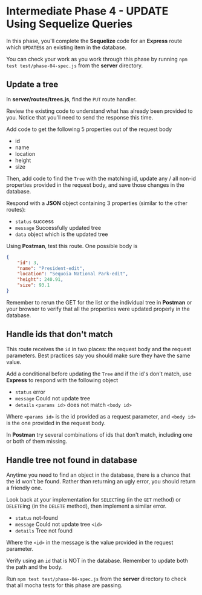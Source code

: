 # Intermediate Phase 4 - UPDATE Using Sequelize Queries

In this phase, you'll complete the **Sequelize** code for an **Express** route
which `UPDATES`s an existing item in the database.

You can check your work as you work through this phase by running `npm test test/phase-04-spec.js` from the __server__ directory.

## Update a tree

In __server/routes/trees.js__, find the `PUT` route handler.

Review the existing code to understand what has already been provided to you.
Notice that you'll need to send the response this time.

Add code to get the following 5 properties out of the request body

* id
* name
* location
* height
* size

Then, add code to find the `Tree` with the matching id, update any / all non-id
properties provided in the request body, and save those changes in the database.

Respond with a **JSON** object containing 3 properties (similar to the other
routes):

* `status` success
* `message` Successfully updated tree
* `data` object which is the updated tree

Using **Postman**, test this route. One possible body is

```json
{
    "id": 3,
    "name": "President-edit",
    "location": "Sequoia National Park-edit",
    "height": 240.91,
    "size": 93.1
}
```

Remember to rerun the GET for the list or the individual tree in **Postman** or
your browser to verify that all the properties were updated properly in the
database.

## Handle ids that don't match

This route receives the `id` in two places: the request body and the request
parameters. Best practices say you should make sure they have the same value.

Add a conditional before updating the `Tree` and if the id's don't match, use
**Express** to respond with the following object

* `status` error
* `message` Could not update tree
* `details` `<params id>` does not match `<body id>`

Where `<params id>` is the id provided as a request parameter, and `<body id>`
is the one provided in the request body.

In **Postman** try several combinations of ids that don't match, including one
or both of them missing.

## Handle tree not found in database

Anytime you need to find an object in the database, there is a chance that the
id won't be found. Rather than returning an ugly error, you should return a
friendly one.

Look back at your implementation for `SELECT`ing (in the `GET` method) or
`DELETE`ing (in the `DELETE` method), then implement a similar error.

* `status` not-found
* `message` Could not update tree `<id>`
* `details` Tree not found

Where the `<id>` in the message is the value provided in the request parameter.

Verify using an `id` that is NOT in the database. Remember to update both the
path and the body.

Run  `npm test test/phase-04-spec.js` from the __server__ directory to check
that all mocha tests for this phase are passing.